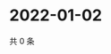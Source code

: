 # 2022-01-02

共 0 条

<!-- BEGIN WEIBO -->
<!-- 最后更新时间 Sun Jan 02 2022 14:17:22 GMT+0800 (China Standard Time) -->

<!-- END WEIBO -->
